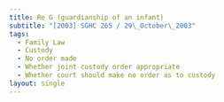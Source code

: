 ```yaml
---
title: Re G (guardianship of an infant)
subtitle: "[2003] SGHC 265 / 29\_October\_2003"
tags:
  - Family Law
  - Custody
  - No order made
  - Whether joint custody order appropriate
  - Whether court should make no order as to custody
layout: single
---
```


